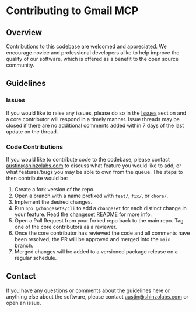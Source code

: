 # Contributing to Gmail MCP

## Overview

Contributions to this codebase are welcomed and appreciated. We encourage novice and professional developers alike to help improve the quality of our software, which is offered as a benefit to the open source community.

## Guidelines

### Issues

If you would like to raise any issues, please do so in the [Issues](https://github.com/shinzo-labs/gmail-mcp/issues) section and a core contributor will respond in a timely manner. Issue threads may be closed if there are no additional comments added within 7 days of the last update on the thread.

### Code Contributions

If you would like to contribute code to the codebase, please contact austin@shinzolabs.com to discuss what feature you would like to add, or what features/bugs you may be able to own from the queue. The steps to then contribute would be:
1. Create a fork version of the repo.
2. Open a branch with a name prefixed with `feat/`, `fix/`, or `chore/`.
3. Implement the desired changes.
4. Run `npx @changesets/cli` to add a `changeset` for each distinct change in your feature. Read the [changeset README](.changeset/README.md) for more info.
5. Open a Pull Request from your forked repo back to the main repo. Tag one of the core contributors as a reviewer.
6. Once the core contributor has reviewed the code and all comments have been resolved, the PR will be approved and merged into the `main` branch.
7. Merged changes will be added to a versioned package release on a regular schedule.

## Contact

If you have any questions or comments about the guidelines here or anything else about the software, please contact austin@shinzolabs.com or open an issue.
